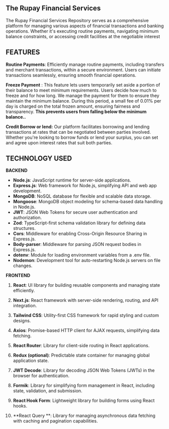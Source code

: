 ## The Rupay Financial Services 
The Rupay Financial Services Repository serves as a comprehensive platform for managing various aspects of financial transactions and banking operations. Whether it's executing routine payments, navigating minimum balance constraints, or accessing credit facilities at the negotiable interest


## FEATURES
  
**Routine Payments**: Efficiently manage routine payments, including transfers and merchant transactions, within a secure environment. Users can initiate transactions seamlessly, ensuring smooth financial operations.

  
**Freeze Payment** : This feature lets users temporarily set aside a portion of their balance to meet minimum requirements. Users decide how much to freeze and for how long. We manage the payment for them to ensure they maintain the minimum balance. During this period, a small fee of 0.01% per day is charged on the total frozen amount, ensuring fairness and transparency. **This prevents users from falling below the minimum balance..**

**Credit Borrow or lend:** Our platform facilitates borrowing and lending transactions at rates that can be negotiated between parties involved. Whether you're looking to borrow funds or lend your surplus, you can set and agree upon interest rates that suit both parties.

## TECHNOLOGY USED

**BACKEND**
-   **Node.js**: JavaScript runtime for server-side applications.
-   **Express.js**: Web framework for Node.js, simplifying API and web app development.
-   **MongoDB**: NoSQL database for flexible and scalable data storage.
-   **Mongoose**: MongoDB object modeling for schema-based data handling in Node.js.
-   **JWT**: JSON Web Tokens for secure user authentication and authorization.
-   **Zod**: TypeScript-first schema validation library for defining data structures.
-   **Cors**: Middleware for enabling Cross-Origin Resource Sharing in Express.js.
-   **Body-parser**: Middleware for parsing JSON request bodies in Express.js.
-   **dotenv**: Module for loading environment variables from a .env file.
-   **Nodemon**: Development tool for auto-restarting Node.js servers on file changes.


**FRONTEND**
1.  **React**: UI library for building reusable components and managing state efficiently.
    
2.  **Next.js**: React framework with server-side rendering, routing, and API integration.
    
3.  **Tailwind CSS**: Utility-first CSS framework for rapid styling and custom designs.
    
4.  **Axios**: Promise-based HTTP client for AJAX requests, simplifying data fetching.
    
5.  **React Router**: Library for client-side routing in React applications.
    
6.  **Redux (optional)**: Predictable state container for managing global application state.
    
7.  **JWT Decode**: Library for decoding JSON Web Tokens (JWTs) in the browser for authentication.
    
8.  **Formik**: Library for simplifying form management in React, including state, validation, and submission.
9.  **React Hook Form**: Lightweight library for building forms using React hooks.    
10.  **React Query **: Library for managing asynchronous data fetching with caching and pagination capabilities.







